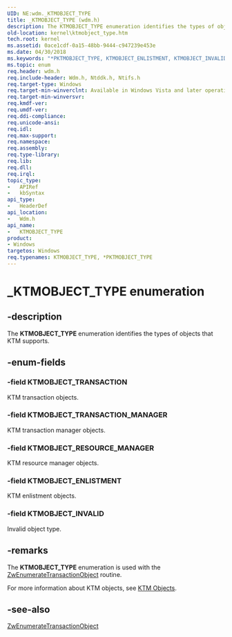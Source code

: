 ```yaml
---
UID: NE:wdm._KTMOBJECT_TYPE
title: _KTMOBJECT_TYPE (wdm.h)
description: The KTMOBJECT_TYPE enumeration identifies the types of objects that KTM supports.
old-location: kernel\ktmobject_type.htm
tech.root: kernel
ms.assetid: 0ace1cdf-0a15-48bb-9444-c947239e453e
ms.date: 04/30/2018
ms.keywords: "*PKTMOBJECT_TYPE, KTMOBJECT_ENLISTMENT, KTMOBJECT_INVALID, KTMOBJECT_RESOURCE_MANAGER, KTMOBJECT_TRANSACTION, KTMOBJECT_TRANSACTION_MANAGER, KTMOBJECT_TYPE, KTMOBJECT_TYPE enumeration [Kernel-Mode Driver Architecture], PKTMOBJECT_TYPE, PKTMOBJECT_TYPE enumeration pointer [Kernel-Mode Driver Architecture], _KTMOBJECT_TYPE, kernel.ktmobject_type, ktm_ref_1f145c7b-775d-4d0f-b5cd-1e09f5c5b438.xml, wdm/KTMOBJECT_ENLISTMENT, wdm/KTMOBJECT_INVALID, wdm/KTMOBJECT_RESOURCE_MANAGER, wdm/KTMOBJECT_TRANSACTION, wdm/KTMOBJECT_TRANSACTION_MANAGER, wdm/KTMOBJECT_TYPE, wdm/PKTMOBJECT_TYPE"
ms.topic: enum
req.header: wdm.h
req.include-header: Wdm.h, Ntddk.h, Ntifs.h
req.target-type: Windows
req.target-min-winverclnt: Available in Windows Vista and later operating system versions.
req.target-min-winversvr: 
req.kmdf-ver: 
req.umdf-ver: 
req.ddi-compliance: 
req.unicode-ansi: 
req.idl: 
req.max-support: 
req.namespace: 
req.assembly: 
req.type-library: 
req.lib: 
req.dll: 
req.irql: 
topic_type:
-	APIRef
-	kbSyntax
api_type:
-	HeaderDef
api_location:
-	Wdm.h
api_name:
-	KTMOBJECT_TYPE
product:
- Windows
targetos: Windows
req.typenames: KTMOBJECT_TYPE, *PKTMOBJECT_TYPE
---
```


# _KTMOBJECT_TYPE enumeration


## -description


The <b>KTMOBJECT_TYPE</b> enumeration identifies the types of objects that KTM supports.


## -enum-fields




### -field KTMOBJECT_TRANSACTION

KTM transaction objects.


### -field KTMOBJECT_TRANSACTION_MANAGER

KTM transaction manager objects.


### -field KTMOBJECT_RESOURCE_MANAGER

KTM resource manager objects.


### -field KTMOBJECT_ENLISTMENT

KTM enlistment objects.


### -field KTMOBJECT_INVALID

Invalid object type.


## -remarks



The <b>KTMOBJECT_TYPE</b> enumeration is used with the <a href="https://msdn.microsoft.com/library/windows/hardware/ff566450">ZwEnumerateTransactionObject</a> routine.

For more information about KTM objects, see <a href="https://msdn.microsoft.com/library/windows/hardware/ff554272">KTM Objects</a>.




## -see-also




<a href="https://msdn.microsoft.com/library/windows/hardware/ff566450">ZwEnumerateTransactionObject</a>
 

 

